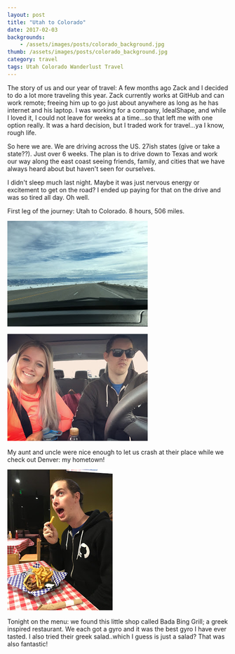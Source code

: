 ```yaml
---
layout: post
title: "Utah to Colorado"
date: 2017-02-03
backgrounds:
    - /assets/images/posts/colorado_background.jpg
thumb: /assets/images/posts/colorado_background.jpg
category: travel
tags: Utah Colorado Wanderlust Travel
---
```


The story of us and our year of travel: A few months ago Zack and I decided to do a lot more traveling this year. Zack currently works at GitHub and can work remote; freeing him up to go just about anywhere as long as he has internet and his laptop. I was working for a company, IdealShape, and while I loved it, I could not leave for weeks at a time...so that left me with one option really. It was a hard decision, but I traded work for travel...ya I know, rough life.

So here we are. We are driving across the US. 27ish states (give or take a state??). Just over 6 weeks. The plan is to drive down to Texas and work our way along the east coast seeing friends, family, and cities that we have always heard about but haven't seen for ourselves.

I didn't sleep much last night. Maybe it was just nervous energy or excitement to get on the road? I ended up paying for that on the drive and was so tired all day. Oh well.

First leg of the journey: Utah to Colorado. 8 hours, 506 miles.

![Sample Image](/assets/images/posts/utah_road.jpg)

![Sample Image](/assets/images/posts/utah_to_denver_car.jpg)

My aunt and uncle were nice enough to let us crash at their place while we check out Denver: my hometown!

![Sample Image](/assets/images/posts/denver_dinner.jpg)

Tonight on the menu: we found this little shop called Bada Bing Grill; a greek inspired restaurant. We each got a gyro and it was the best gyro I have ever tasted. I also tried their greek salad..which I guess is just a salad? That was also fantastic!
